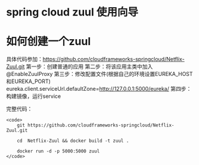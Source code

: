 # spring cloud zuul 使用向导

# 如何创建一个zuul

具体代码参加：https://github.com/cloudframeworks-springcloud/Netflix-Zuul.git
第一步：创建普通的应用
第二步：将该应用主类中加入@EnableZuulProxy
第三步：修改配置文件(根据自己的环境设置EUREKA_HOST和EUREKA_PORT) eureka.client.serviceUrl.defaultZone=http://127.0.0.1:5000/eureka/
第四步：构建镜像，运行service

完整代码：

    <code>
        git https://github.com/cloudframeworks-springcloud/Netflix-Zuul.git
        
        cd  Netflix-Zuul && docker build -t zuul .
        
        docker run -d -p 5000:5000 zuul
    </code>



